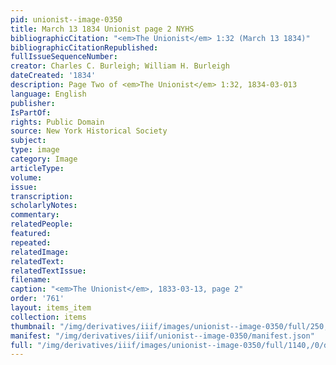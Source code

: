 ```yaml
---
pid: unionist--image-0350
title: March 13 1834 Unionist page 2 NYHS
bibliographicCitation: "<em>The Unionist</em> 1:32 (March 13 1834)"
bibliographicCitationRepublished: 
fullIssueSequenceNumber: 
creator: Charles C. Burleigh; William H. Burleigh
dateCreated: '1834'
description: Page Two of <em>The Unionist</em> 1:32, 1834-03-013
language: English
publisher: 
IsPartOf: 
rights: Public Domain
source: New York Historical Society
subject: 
type: image
category: Image
articleType: 
volume: 
issue: 
transcription: 
scholarlyNotes: 
commentary: 
relatedPeople: 
featured: 
repeated: 
relatedImage: 
relatedText: 
relatedTextIssue: 
filename: 
caption: "<em>The Unionist</em>, 1833-03-13, page 2"
order: '761'
layout: items_item
collection: items
thumbnail: "/img/derivatives/iiif/images/unionist--image-0350/full/250,/0/default.jpg"
manifest: "/img/derivatives/iiif/unionist--image-0350/manifest.json"
full: "/img/derivatives/iiif/images/unionist--image-0350/full/1140,/0/default.jpg"
---
```

